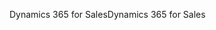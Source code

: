<span data-ttu-id="34f20-101">Dynamics 365 for Sales</span><span class="sxs-lookup"><span data-stu-id="34f20-101">Dynamics 365 for Sales</span></span>
